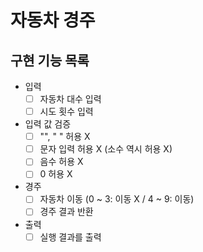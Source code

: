 # 자동차 경주 
## 구현 기능 목록
* 입력  
  * [ ] 자동차 대수 입력  
  * [ ] 시도 횟수 입력
* 입력 값 검증
  * [ ] "", "  " 허용 X
  * [ ] 문자 입력 허용 X (소수 역시 허용 X)
  * [ ] 음수 허용 X
  * [ ] 0 허용 X
* 경주
  * [ ] 자동차 이동 (0 ~ 3: 이동 X / 4 ~ 9: 이동)
  * [ ] 경주 결과 반환
* 출력
  * [ ] 실행 결과를 출력